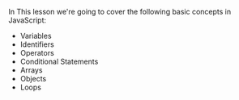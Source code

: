 In This lesson we're going to cover the following basic concepts in JavaScript:


-   Variables
-   Identifiers
-   Operators 
-   Conditional Statements
-   Arrays
-   Objects
-   Loops


  